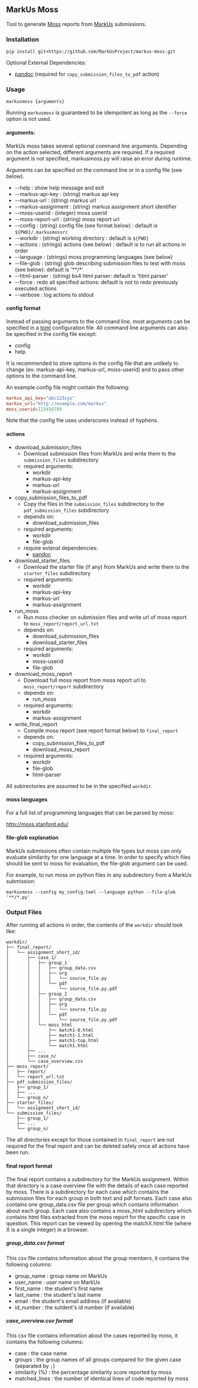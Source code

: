 ## MarkUs Moss

Tool to generate [Moss](http://moss.stanford.edu/) reports from [MarkUs](https://github.com/MarkUsProject/Markus) submissions.

### Installation

```shell script
pip install git+https://github.com/MarkUsProject/markus-moss.git
```

Optional External Dependencies:

- [pandoc](https://pandoc.org/) (required for `copy_submission_files_to_pdf` action)

### Usage

```shell script
markusmoss {arguments}
```

Running `markusmoss` is guaranteed to be idempotent as long as the `--force` option is not used.

#### arguments:

MarkUs moss takes several optional command line arguments. Depending on the action selected, different arguments
are required. If a required argument is not specified, markusmoss.py will raise an error during runtime. 

Arguments can be specified on the command line or in a config file (see below).

* --help : show help message and exit
* --markus-api-key : (string) markus api key
* --markus-url : (string) markus url
* --markus-assignment : (string) markus assignment short identifier
* --moss-userid : (integer) moss userid
* --moss-report-url : (string) moss report url
* --config : (string) config file (see format below) : default is `${PWD}/.markusmossrc`
* --workdir : (string) working directory : default is `${PWD}`
* --actions : (strings) actions (see below) : default is to run all actions in order 
* --language : (strings) moss programming languages (see below)
* --file-glob : (string) glob describing submission files to test with moss (see below): default is '\*\*/\*'
* --html-parser : (string) bs4 html parser: default is 'html.parser'
* --force : redo all specified actions: default is not to redo previously executed actions
* --verbose : log actions to stdout

#### config format

Instead of passing arguments to the command line, most arguments can be specified in a 
[toml](https://github.com/toml-lang/toml) configuration file. All command line arguments can also be specified in the 
config file except:

* config
* help

It is recommended to store options in the config file that are unlikely to change (ex: markus-api-key, markus-url, moss-userid)
and to pass other options to the command line.

An example config file might contain the following:

```toml
markus_api_key="abc123xyz"
markus_url="http://example.com/markus"
moss_userid=123456789
```

Note that the config file uses underscores instead of hyphens.

#### actions

* download_submission_files
    * Download submission files from MarkUs and write them to the `submission_files` subdirectory
    * required arguments:
        * workdir
        * markus-api-key
        * markus-url
        * markus-assignment
* copy_submission_files_to_pdf
    * Copy the files in the `submission_files` subdirectory to the `pdf_submission_files` subdirectory
    * depends on:
        * download_submission_files
    * required arguments:
        * workdir
        * file-glob
    * require extenal dependencies:
        * [pandoc](https://pandoc.org/)
* download_starter_files
    * Download the starter file (if any) from MarkUs and write them to the `starter_files` subdirectory
    * required arguments:
        * workdir
        * markus-api-key
        * markus-url
        * markus-assignment
* run_moss
    * Run moss checker on submission files and write url of moss report to `moss_report/report_url.txt`
    * depends on:
        * download_submission_files
        * download_starter_files
    * required arguments:
        * workdir
        * moss-userid
        * file-glob
* download_moss_report
    * Download full moss report from moss report url to `moss_report/report` subdirectory
    * depends on:
        * run_moss
    * required arguments:
        * workdir
        * markus-assignment
* write_final_report
    * Compile moss report (see report format below) to `final_report`
    * depends on:
        * copy_submission_files_to_pdf
        * download_moss_report
    * required arguments:
        * workdir
        * file-glob
        * html-parser

All subirectories are assumed to be in the specified `workdir`.

#### moss languages

For a full list of programming languages that can be parsed by moss:

http://moss.stanford.edu/

#### file-glob explanation

MarkUs submissions often contain multiple file types but moss can only evaluate similarity for one language at a time.
In order to specify which files should be sent to moss for evaluation, the file-glob argument can be used.

For example, to run moss on python files in any subdirectory from a MarkUs submission:

```shell script
markusmoss --config my_config.toml --language python --file-glob '**/*.py'
```

### Output Files

After running all actions in order, the contents of the `workdir` should look like:

```
workdir/
├── final_report/
│   └── assignment_short_id/
│       ├── case_1/
│       │   ├── group_1
│       │   │   ├── group_data.csv
│       │   │   ├── org
│       │   │   │   └── source_file.py
│       │   │   └── pdf
│       │   │       └── source_file.py.pdf
│       │   ├── group_2
│       │   │   ├── group_data.csv
│       │   │   ├── org
│       │   │   │   └── source_file.py
│       │   │   └── pdf
│       │   │       └── source_file.py.pdf
│       │   └── moss_html
│       │       ├── match1-0.html
│       │       ├── match1-1.html
│       │       ├── match1-top.html
│       │       └── match1.html
│       ├── ...
│       ├── case_n/
│       └── case_overview.csv
├── moss_report/
│   ├── report/
│   └── report_url.txt
├── pdf_submission_files/
│   ├── group_1/
│   ├── ...
│   └── group_n/
├── starter_files/
│   └── assignment_short_id/
└── submission_files/
    ├── group_1/
    ├── ...
    └── group_n/
```

The all directories except for those contained in `final_report` are not required for the final report and can be
deleted safely once all actions have been run.

#### final report format

The final report contains a subdirectory for the MarkUs assignment. 
Within that directory is a case overview file with the details of each case reported by moss.
There is a subdirectory for each case which contains the submission files for each group in both text and pdf formats.
Each case also contains one group_data.csv file per group which contains information about each group.
Each case also contains a moss_html subdirectory which contains html files extracted from the moss report for the
specific case in question. This report can be viewed by opening the matchX.html file (where X is a single integer) in a 
browser.

##### group_data.csv format

This csv file contains information about the group members, it contains the following columns:

- group_name : group name on MarkUs
- user_name : user name on MarkUs
- first_name : the student's first name
- last_name : the student's last name
- email : the student's email address (if available)
- id_number : the sutdent's id number (if available)

##### case_overview.csv format

This csv file contains information about the cases reported by moss, it contains the following columns:

- case : the case name
- groups : the group names of all groups compared for the given case (separated by `;`)
- similarity (%) : the percentage similarity score reported by moss
- matched_lines : the number of identical lines of code reported by moss 

